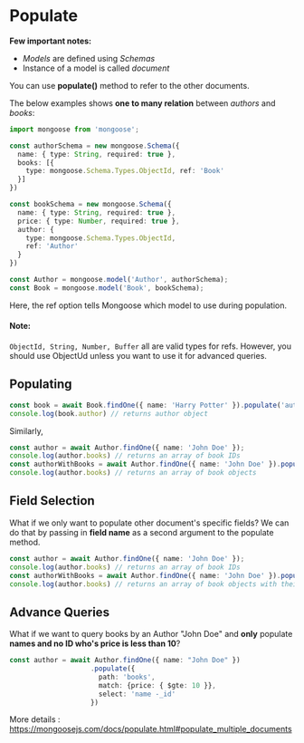 <h1>Populate</h1>

**Few important notes:**
- *Models* are defined using *Schemas*
- Instance of a model is called *document*

You can use **populate()** method to refer to the other documents.

The below examples shows **one to many relation** between *authors* and *books*: 

```typescript
import mongoose from 'mongoose';

const authorSchema = new mongoose.Schema({
  name: { type: String, required: true },
  books: [{
    type: mongoose.Schema.Types.ObjectId, ref: 'Book'
  }]
})

const bookSchema = new mongoose.Schema({
  name: { type: String, required: true },
  price: { type: Number, required: true }, 
  author: { 
    type: mongoose.Schema.Types.ObjectId, 
    ref: 'Author'
  }
})

const Author = mongoose.model('Author', authorSchema);
const Book = mongoose.model('Book', bookSchema);
```
Here, the ref option tells Mongoose which model to use during population. 

#### Note: 
```ObjectId, String, Number, Buffer``` all are valid types for refs. However, you should use ObjectUd unless you want to use it for advanced queries.

<h2>Populating</h2>

```typescript
const book = await Book.findOne({ name: 'Harry Potter' }).populate('author');
console.log(book.author) // returns author object
```
Similarly,
```typescript
const author = await Author.findOne({ name: 'John Doe' }); 
console.log(author.books) // returns an array of book IDs 
const authorWithBooks = await Author.findOne({ name: 'John Doe' }).populate('books');
console.log(author.books) // returns an array of book objects
```
<h2>Field Selection</h2>

What if we only want to populate other document's specific fields? 
We can do that by passing in **field name** as a second argument to the populate method.
```typescript
const author = await Author.findOne({ name: 'John Doe' }); 
console.log(author.books) // returns an array of book IDs 
const authorWithBooks = await Author.findOne({ name: 'John Doe' }).populate('books', 'name')
console.log(author.books) // returns an array of book objects with their names
```
<h2>Advance Queries</h2>

What if we want to query books by an Author "John Doe" and **only** populate **names and no ID who's price is less than 10**?

```typescript
const author = await Author.findOne({ name: "John Doe" })
                    .populate({
                      path: 'books',
                      match: {price: { $gte: 10 }},
                      select: 'name -_id'
                    })
```

More details : https://mongoosejs.com/docs/populate.html#populate_multiple_documents